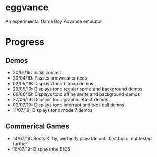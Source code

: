 # eggvance
An experimental Game Boy Advance emulator.

# Progress

##  Demos
- 30/01/19: Initial commit
- 20/04/19: Passes armwrestler tests
- 02/05/19: Displays tonc bitmap demos
- 29/05/19: Displays tonc regular sprite and background demos
- 08/06/19: Displays tonc affine sprite and background demos
- 27/06/19: Displays tonc graphic effect demos
- 03/07/19: Displays tonc interrupt and bios call demos
- 11/07/19: Displays tonc mode 7 demos

## Commerical Games
- 14/07/19: Boots Kirby, perfectly playable until first boss, not tested further
- 16/07/19: Displays the BIOS
